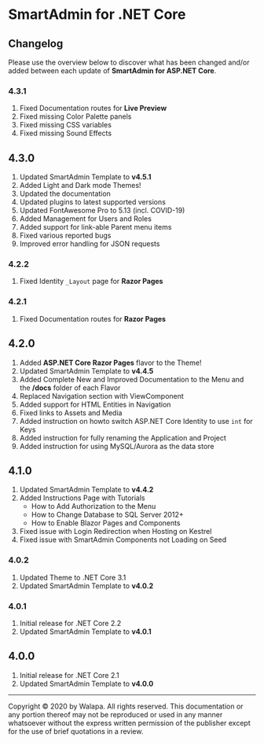 # SmartAdmin for .NET Core

## Changelog

Please use the overview below to discover what has been changed and/or added between each update of **SmartAdmin for ASP.NET Core**.

### 4.3.1

1. Fixed Documentation routes for **Live Preview**
1. Fixed missing Color Palette panels
1. Fixed missing CSS variables
1. Fixed missing Sound Effects

## 4.3.0

1. Updated SmartAdmin Template to **v4.5.1**
1. Added Light and Dark mode Themes!
1. Updated the documentation
1. Updated plugins to latest supported versions
1. Updated FontAwesome Pro to 5.13 (incl. COVID-19)
1. Added Management for Users and Roles
1. Added support for link-able Parent menu items
1. Fixed various reported bugs
1. Improved error handling for JSON requests

### 4.2.2

1. Fixed Identity `_Layout` page for **Razor Pages**

### 4.2.1

1. Fixed Documentation routes for **Razor Pages**

## 4.2.0

1. Added **ASP.NET Core Razor Pages** flavor to the Theme!
1. Updated SmartAdmin Template to **v4.4.5**
1. Added Complete New and Improved Documentation to the Menu and the **/docs** folder of each Flavor
1. Replaced Navigation section with ViewComponent
1. Added support for HTML Entities in Navigation
1. Fixed links to Assets and Media
1. Added instruction on howto switch ASP.NET Core Identity to use `int` for Keys
1. Added instruction for fully renaming the Application and Project
1. Added instruction for using MySQL/Aurora as the data store

## 4.1.0

1. Updated SmartAdmin Template to **v4.4.2**
1. Added Instructions Page with Tutorials
   - How to Add Authorization to the Menu
   - How to Change Database to SQL Server 2012+
   - How to Enable Blazor Pages and Components
1. Fixed issue with Login Redirection when Hosting on Kestrel
1. Fixed issue with SmartAdmin Components not Loading on Seed

### 4.0.2

1. Updated Theme to .NET Core 3.1
1. Updated SmartAdmin Template to **v4.0.2**

### 4.0.1

1. Initial release for .NET Core 2.2
1. Updated SmartAdmin Template to **v4.0.1**

## 4.0.0

1. Initial release for .NET Core 2.1
1. Updated SmartAdmin Template to **v4.0.0**

---

Copyright &copy; 2020 by Walapa. All rights reserved. This documentation or any portion thereof
may not be reproduced or used in any manner whatsoever without the express written permission of the publisher except for the use of brief quotations in a review.
